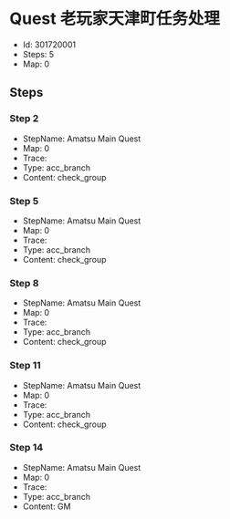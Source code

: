 # Quest 老玩家天津町任务处理

- Id: 301720001
- Steps: 5
- Map: 0

## Steps

### Step 2
- StepName:  Amatsu Main Quest
- Map:  0
- Trace:  
- Type:  acc_branch
- Content:  check_group


### Step 5
- StepName:  Amatsu Main Quest
- Map:  0
- Trace:  
- Type:  acc_branch
- Content:  check_group


### Step 8
- StepName:  Amatsu Main Quest
- Map:  0
- Trace:  
- Type:  acc_branch
- Content:  check_group


### Step 11
- StepName:  Amatsu Main Quest
- Map:  0
- Trace:  
- Type:  acc_branch
- Content:  check_group


### Step 14
- StepName:  Amatsu Main Quest
- Map:  0
- Trace:  
- Type:  acc_branch
- Content:  GM



